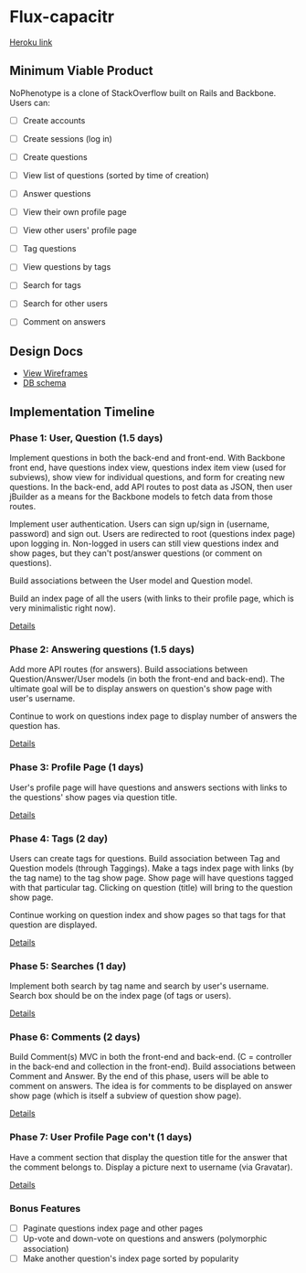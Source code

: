 # Flux-capacitr

[Heroku link][heroku]

[heroku]: #

## Minimum Viable Product
NoPhenotype is a clone of StackOverflow built on Rails and Backbone. Users can:

<!-- This is a Markdown checklist. Use it to keep track of your progress! -->

- [ ] Create accounts
- [ ] Create sessions (log in)
- [ ] Create questions
- [ ] View list of questions (sorted by time of creation)
- [ ] Answer questions
- [ ] View their own profile page
- [ ] View other users' profile page
- [ ] Tag questions
- [ ] View questions by tags
- [ ] Search for tags
- [ ] Search for other users
- [ ] Comment on answers


## Design Docs
* [View Wireframes][views]
* [DB schema][schema]

[views]: ./docs/views.md
[schema]: ./docs/schema.md

## Implementation Timeline

### Phase 1: User, Question (1.5 days)
Implement questions in both the back-end and front-end. With
Backbone front end, have questions index view, questions index item view
(used for subviews), show view for individual questions, and form for creating
new questions.
In the back-end, add API routes to post data as JSON, then user jBuilder
as a means for the Backbone models to fetch data from those routes.

Implement user authentication. Users can sign up/sign in
(username, password) and sign out. Users are redirected to root (questions index
page) upon logging in. Non-logged in users can still view questions index and
show pages, but they can't post/answer questions (or comment on questions).

Build associations between the User model and Question model.

Build an index page of all the users (with links to their profile page, which is
very minimalistic right now).


[Details][phase-one]

### Phase 2: Answering questions (1.5 days)
Add more API routes (for answers). Build associations between Question/Answer/User
models (in both the front-end and back-end).
The ultimate goal will be to display answers on question's show page with
user's username.

Continue to work on questions index page to display number of answers the question
has.

[Details][phase-two]

### Phase 3: Profile Page (1 days)
User's profile page will have questions and answers sections with links
to the questions' show pages via question title.

[Details][phase-three]


### Phase 4: Tags (2 day)
Users can create tags for questions.
Build association between Tag and Question models (through Taggings).
Make a tags index page with links (by the tag name) to the tag show page.
Show page will have questions tagged with that particular tag. Clicking on question
(title) will bring to the question show page.

Continue working on question index and show pages so that tags for that question
are displayed.

[Details][phase-four]

### Phase 5: Searches (1 day)
Implement both search by tag name and search by user's username.
Search box should be on the index page (of tags or users).

[Details][phase-five]

### Phase 6: Comments (2 days)
Build Comment(s) MVC in both the front-end and back-end.
(C = controller in the back-end and collection in the front-end). Build
associations between Comment and Answer. By the end of this phase, users
will be able to comment on answers. The idea is for comments to be
displayed on answer show page (which is itself a subview of question show page).

[Details][phase-six]

### Phase 7: User Profile Page con't (1 days)
Have a comment section that display the question title for the answer that the
comment belongs to. Display a picture next to username (via Gravatar).

[Details][phase-seven]

### Bonus Features
- [ ] Paginate questions index page and other pages
- [ ] Up-vote and down-vote on questions and answers (polymorphic association)
- [ ] Make another question's index page sorted by popularity

[phase-one]: ./docs/phases/phase1.md
[phase-two]: ./docs/phases/phase2.md
[phase-three]: ./docs/phases/phase3.md
[phase-four]: ./docs/phases/phase4.md
[phase-five]: ./docs/phases/phase5.md
[phase-six]: ./docs/phases/phase6.md
[phase-seven]: ./docs/phases/phase7.md
